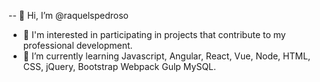 -- 👋 Hi, I’m @raquelspedroso
- 👀 I'm interested in participating in projects that contribute to my professional development.
- 🌱 I’m currently learning Javascript, Angular, React, Vue, Node, HTML, CSS, jQuery, Bootstrap Webpack Gulp MySQL.


<!---
raquelspedroso/raquelspedroso is a ✨ special ✨ repository because its `README.md` (this file) appears on your GitHub profile.
You can click the Preview link to take a look at your changes.
--->

